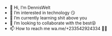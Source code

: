 - 👋 Hi, I’m DennisWelt
- 👀 I’m interested in technology 😏
- 🌱 I’m currently learning shit above you 
- 💞️ I’m looking to collaborate with the best😝
- 📫 How to reach me wa.me/+233542924334 🤙😊


<!---
DennisWelt/DennisWelt is a ✨ special ✨ repository because its `README.md` (this file) appears on your GitHub profile.
You can click the Preview link to take a look at your changes.
--->
